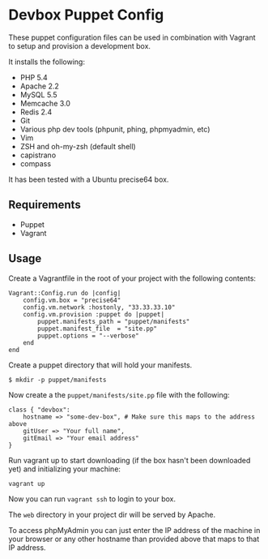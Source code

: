 Devbox Puppet Config
====================

These puppet configuration files can be used in combination with Vagrant to setup and provision a development box.

It installs the following:
* PHP 5.4
* Apache 2.2
* MySQL 5.5
* Memcache 3.0
* Redis 2.4
* Git
* Various php dev tools (phpunit, phing, phpmyadmin, etc)
* Vim
* ZSH and oh-my-zsh (default shell)
* capistrano
* compass

It has been tested with a Ubuntu precise64 box.

Requirements
------------

* Puppet
* Vagrant

Usage
-----

Create a Vagrantfile in the root of your project with the following contents:

```
Vagrant::Config.run do |config|
    config.vm.box = "precise64"
    config.vm.network :hostonly, "33.33.33.10"
    config.vm.provision :puppet do |puppet|
        puppet.manifests_path = "puppet/manifests"
        puppet.manifest_file  = "site.pp"
        puppet.options = "--verbose"
    end
end
```

Create a puppet directory that will hold your manifests.

```
$ mkdir -p puppet/manifests
```

Now create a the ```puppet/manifests/site.pp``` file with the following:
```
class { "devbox":
    hostname => "some-dev-box", # Make sure this maps to the address above
    gitUser => "Your full name",
    gitEmail => "Your email address"
}
```

Run vagrant up to start downloading (if the box hasn't been downloaded yet) and initializing your machine:
```
vagrant up
```

Now you can run ```vagrant ssh``` to login to your box.

The ```web``` directory in your project dir will be served by Apache.

To access phpMyAdmin you can just enter the IP address of the machine in your browser or any other hostname than provided above that maps to that IP address.


